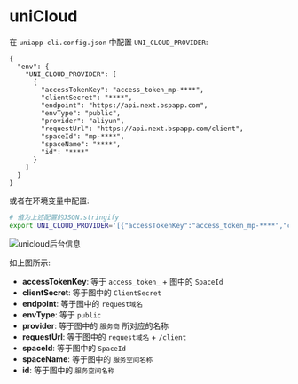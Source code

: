 # uniCloud

在 `uniapp-cli.config.json` 中配置 `UNI_CLOUD_PROVIDER`:

```jsonc
{
  "env": {
    "UNI_CLOUD_PROVIDER": [
      {
        "accessTokenKey": "access_token_mp-****",
        "clientSecret": "****",
        "endpoint": "https://api.next.bspapp.com",
        "envType": "public",
        "provider": "aliyun",
        "requestUrl": "https://api.next.bspapp.com/client",
        "spaceId": "mp-****",
        "spaceName": "****",
        "id": "****"
      }
    ]
  }
}
```

或者在环境变量中配置:

```bash
# 值为上述配置的JSON.stringify
export UNI_CLOUD_PROVIDER='[{"accessTokenKey":"access_token_mp-****","clientSecret":"****","endpoint":"https://api.next.bspapp.com","envType":"public","provider":"aliyun","requestUrl":"https://api.next.bspapp.com/client","spaceId":"mp-****","spaceName":"****","id":"****"}]'
```

![unicloud后台信息](/unicloud.png)

如上图所示:

- **accessTokenKey**: 等于 `access_token_` + 图中的 `SpaceId`
- **clientSecret**: 等于图中的 `ClientSecret`
- **endpoint**: 等于图中的 `request域名`
- **envType**: 等于 `public`
- **provider**: 等于图中的 `服务商` 所对应的名称
- **requestUrl**: 等于图中的 `request域名` + `/client`
- **spaceId**: 等于图中的 `SpaceId`
- **spaceName**: 等于图中的 `服务空间名称`
- **id**: 等于图中的 `服务空间名称`

